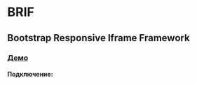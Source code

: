 # BRIF
## Bootstrap Responsive Iframe Framework
### <a href="https://cdn.rawgit.com/BootstrapTema/BRIF/master/index.html" target="_blank">Демо</a>
#### Подключение:
<pre>
<script>
$(function(){
$('.container').brif();
});
</script>
</pre>
